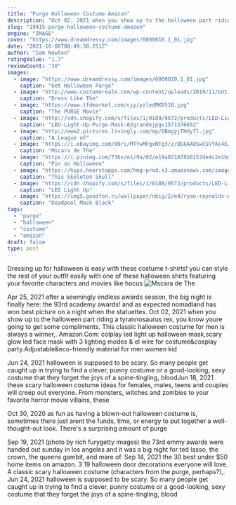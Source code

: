 ```yaml
---
title: "Purge Halloween Costume Amazon"
description: "Oct 02, 2021 when you show up to the halloween part riding a tyrannosaurus rex, you know youre going to get some compliments. This classic halloween costume for men is always a winner,"
slug: "19415-purge-halloween-costume-amazon"
engine: "IMAGE"
cover: "https://www.dreamdressy.com/images/6000010.1_01.jpg"
date: "2021-10-06T00:49:38.251Z"
author: "Sam Newton"
ratingValue: "1.7"
reviewCount: "30"
images:
  - image: "https://www.dreamdressy.com/images/6000010.1_01.jpg"
    caption: "Get Halloween Purge"
  - image: "http://www.costumerealm.com/wp-content/uploads/2019/11/Untitled-7-e1573325358460.jpg"
    caption: "Dress Like The"
  - image: "https://www.tfdmarket.com/cjy/yzledMK0518.jpg"
    caption: "The PURGE Movie"
  - image: "http://cdn.shopify.com/s/files/1/0189/9572/products/LED-Light-Up-Purge-Mask-02_grande.jpg?v=1571376652"
    caption: "LED-Light-Up-Purge-Mask-02grandejpgv1571376652"
  - image: "http://www2.pictures.livingly.com/mp/6BmgyjTHUy7l.jpg"
    caption: "A League of"
  - image: "https://i.ebayimg.com/00/s/MTYwMFgxNTg3/z/QGkAAOSwCGVYAs4E/$_57.JPG?set_id=880000500F"
    caption: "Mscara de The"
  - image: "https://i.pinimg.com/736x/e1/9a/02/e19a021878b0157de4c2e1bd3310ae29.jpg"
    caption: "Pin on Halloween"
  - image: "https://hips.hearstapps.com/hmg-prod.s3.amazonaws.com/images/skull-lead-1533160961.jpg?crop=1xw:1xh;center,top&resize=1200:*"
    caption: "This Skeleton Skull"
  - image: "https://cdn.shopify.com/s/files/1/0189/9572/products/LED-Light-Up-Purge-Mask-03_grande.jpg?v=1571376649"
    caption: "LED Light Up"
  - image: "https://img5.goodfon.ru/wallpaper/nbig/2/e4/ryan-reynolds-wade-winston-wilson-deadpool-heroe-character-c.jpg"
    caption: "Deadpool Mask Black"
tags:
  - "purge"
  - "halloween"
  - "costume"
  - "amazon"
draft: false
type: post
---
```


Dressing up for halloween is easy with these costume t-shirts! you can style the rest of your outfit easily with one of these halloween shirts featuring your favorite characters and movies like hocus
![Mscara de The](https://i.ebayimg.com/00/s/MTYwMFgxNTg3/z/QGkAAOSwCGVYAs4E/$_57.JPG?set_id=880000500F "Mscara de The")

Apr 25, 2021 after a seemingly endless awards season, the big night is finally here: the 93rd academy awards! and  as expected  nomadland has won best picture on a night when the statuettes. Oct 02, 2021 when you show up to the halloween part riding a tyrannosaurus rex, you know youre going to get some compliments. This classic halloween costume for men is always a winner,. Amazon.Com: colplay led light up halloween mask,scary glow led face mask with 3 lighting modes &amp; el wire for costume&amp;cosplay party.Adjustable&amp;eco-friendly material for men women kid
<!--inArticleAds-->

<!--galleryOne-->

Jun 24, 2021 halloween is supposed to be scary. So many people get caught up in trying to find a clever, punny costume or a good-looking, sexy costume that they forget the joys of a spine-tingling, bloodJun 18, 2021 these scary halloween costume ideas for females, males, teens and couples will creep out everyone. From monsters, witches and zombies to your favorite horror movie villains, these
<!--inArticleAds-->

<!--galleryTwo-->

Oct 30, 2020 as fun as having a blown-out halloween costume is, sometimes there just arent the funds, time, or energy to put together a well-thought-out look.  There's a surprising amount of purge
<!--galleryThree-->

Sep 19, 2021 (photo by rich furygetty images) the 73rd emmy awards were handed out sunday in los angeles and it was a big night for ted lasso, the crown, the queens gambit, and mare of. Sep 14, 2021 the 30 best under $50 home items on amazon. 3 19 halloween door decorations everyone will love.  A classic scary halloween costume (characters from the purge, perhaps?),. Jun 24, 2021 halloween is supposed to be scary. So many people get caught up in trying to find a clever, punny costume or a good-looking, sexy costume that they forget the joys of a spine-tingling, blood